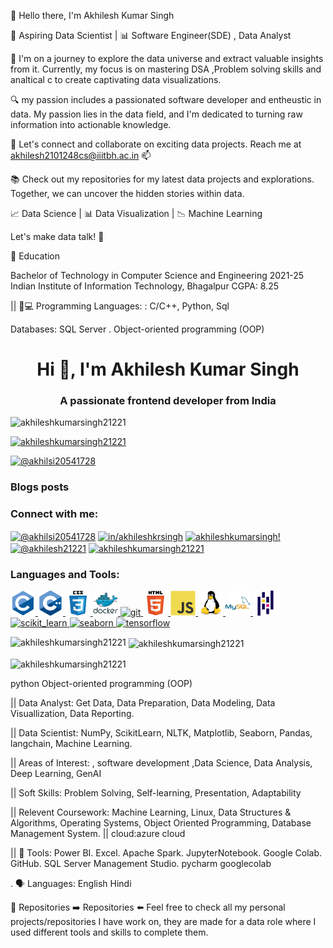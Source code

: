 👋 Hello there, I'm Akhilesh Kumar Singh

🚀 Aspiring Data Scientist | 📊 Software Engineer(SDE) , Data Analyst

🌱 I'm on a journey to explore the data universe and extract valuable insights from it. Currently, my focus is on mastering DSA ,Problem solving skills and analtical c to create captivating data visualizations.

🔍  my passion includes a passionated software developer and entheustic in data.
My passion lies in the data field, and I'm dedicated to turning raw information into actionable knowledge.

💬 Let's connect and collaborate on exciting data projects. Reach me at akhilesh2101248cs@iiitbh.ac.in 📫

📚 Check out my repositories for my latest data projects and explorations. Together, we can uncover the hidden stories within data.

📈 Data Science | 📊 Data Visualization | 📉 Machine Learning

Let's make data talk! 📣

📖 Education

Bachelor of Technology in Computer Science and Engineering 2021-25
Indian Institute of Information Technology, Bhagalpur
CGPA: 8.25

||
👥💻 Programming Languages:
 : C/C++, Python, Sql

 
Databases: SQL Server .
Object-oriented programming (OOP)
<h1 align="center">Hi 👋, I'm Akhilesh Kumar Singh</h1>
<h3 align="center">A passionate frontend developer from India</h3>

<p align="left"> <img src="https://komarev.com/ghpvc/?username=akhileshkumarsingh21221&label=Profile%20views&color=0e75b6&style=flat" alt="akhileshkumarsingh21221" /> </p>

<p align="left"> <a href="https://github.com/ryo-ma/github-profile-trophy"><img src="https://github-profile-trophy.vercel.app/?username=akhileshkumarsingh21221" alt="akhileshkumarsingh21221" /></a> </p>

<p align="left"> <a href="https://twitter.com/@akhilsi20541728" target="blank"><img src="https://img.shields.io/twitter/follow/@akhilsi20541728?logo=twitter&style=for-the-badge" alt="@akhilsi20541728" /></a> </p>

### Blogs posts
<!-- BLOG-POST-LIST:START -->
<!-- BLOG-POST-LIST:END -->

<h3 align="left">Connect with me:</h3>
<p align="left">
<a href="https://twitter.com/@akhilsi20541728" target="blank"><img align="center" src="https://raw.githubusercontent.com/rahuldkjain/github-profile-readme-generator/master/src/images/icons/Social/twitter.svg" alt="@akhilsi20541728" height="30" width="40" /></a>
<a href="https://linkedin.com/in/in/akhileshkrsingh" target="blank"><img align="center" src="https://raw.githubusercontent.com/rahuldkjain/github-profile-readme-generator/master/src/images/icons/Social/linked-in-alt.svg" alt="in/akhileshkrsingh" height="30" width="40" /></a>
<a href="https://kaggle.com/akhileshkumarsingh!" target="blank"><img align="center" src="https://raw.githubusercontent.com/rahuldkjain/github-profile-readme-generator/master/src/images/icons/Social/kaggle.svg" alt="akhileshkumarsingh!" height="30" width="40" /></a>
<a href="https://medium.com/@akhilesh21221" target="blank"><img align="center" src="https://raw.githubusercontent.com/rahuldkjain/github-profile-readme-generator/master/src/images/icons/Social/medium.svg" alt="@akhilesh21221" height="30" width="40" /></a>
<a href="https://www.leetcode.com/akhileshkumarsingh21221" target="blank"><img align="center" src="https://raw.githubusercontent.com/rahuldkjain/github-profile-readme-generator/master/src/images/icons/Social/leet-code.svg" alt="akhileshkumarsingh21221" height="30" width="40" /></a>
</p>

<h3 align="left">Languages and Tools:</h3>
<p align="left"> <a href="https://www.cprogramming.com/" target="_blank" rel="noreferrer"> <img src="https://raw.githubusercontent.com/devicons/devicon/master/icons/c/c-original.svg" alt="c" width="40" height="40"/> </a> <a href="https://www.w3schools.com/cpp/" target="_blank" rel="noreferrer"> <img src="https://raw.githubusercontent.com/devicons/devicon/master/icons/cplusplus/cplusplus-original.svg" alt="cplusplus" width="40" height="40"/> </a> <a href="https://www.w3schools.com/css/" target="_blank" rel="noreferrer"> <img src="https://raw.githubusercontent.com/devicons/devicon/master/icons/css3/css3-original-wordmark.svg" alt="css3" width="40" height="40"/> </a> <a href="https://www.docker.com/" target="_blank" rel="noreferrer"> <img src="https://raw.githubusercontent.com/devicons/devicon/master/icons/docker/docker-original-wordmark.svg" alt="docker" width="40" height="40"/> </a> <a href="https://git-scm.com/" target="_blank" rel="noreferrer"> <img src="https://www.vectorlogo.zone/logos/git-scm/git-scm-icon.svg" alt="git" width="40" height="40"/> </a> <a href="https://www.w3.org/html/" target="_blank" rel="noreferrer"> <img src="https://raw.githubusercontent.com/devicons/devicon/master/icons/html5/html5-original-wordmark.svg" alt="html5" width="40" height="40"/> </a> <a href="https://developer.mozilla.org/en-US/docs/Web/JavaScript" target="_blank" rel="noreferrer"> <img src="https://raw.githubusercontent.com/devicons/devicon/master/icons/javascript/javascript-original.svg" alt="javascript" width="40" height="40"/> </a> <a href="https://www.linux.org/" target="_blank" rel="noreferrer"> <img src="https://raw.githubusercontent.com/devicons/devicon/master/icons/linux/linux-original.svg" alt="linux" width="40" height="40"/> </a> <a href="https://www.mysql.com/" target="_blank" rel="noreferrer"> <img src="https://raw.githubusercontent.com/devicons/devicon/master/icons/mysql/mysql-original-wordmark.svg" alt="mysql" width="40" height="40"/> </a> <a href="https://pandas.pydata.org/" target="_blank" rel="noreferrer"> <img src="https://raw.githubusercontent.com/devicons/devicon/2ae2a900d2f041da66e950e4d48052658d850630/icons/pandas/pandas-original.svg" alt="pandas" width="40" height="40"/> </a> <a href="https://scikit-learn.org/" target="_blank" rel="noreferrer"> <img src="https://upload.wikimedia.org/wikipedia/commons/0/05/Scikit_learn_logo_small.svg" alt="scikit_learn" width="40" height="40"/> </a> <a href="https://seaborn.pydata.org/" target="_blank" rel="noreferrer"> <img src="https://seaborn.pydata.org/_images/logo-mark-lightbg.svg" alt="seaborn" width="40" height="40"/> </a> <a href="https://www.tensorflow.org" target="_blank" rel="noreferrer"> <img src="https://www.vectorlogo.zone/logos/tensorflow/tensorflow-icon.svg" alt="tensorflow" width="40" height="40"/> </a> </p>

<p><img align="left" src="https://github-readme-stats.vercel.app/api/top-langs?username=akhileshkumarsingh21221&show_icons=true&locale=en&layout=compact" alt="akhileshkumarsingh21221" /></p>

<p>&nbsp;<img align="center" src="https://github-readme-stats.vercel.app/api?username=akhileshkumarsingh21221&show_icons=true&locale=en" alt="akhileshkumarsingh21221" /></p>

<p><img align="center" src="https://github-readme-streak-stats.herokuapp.com/?user=akhileshkumarsingh21221&" alt="akhileshkumarsingh21221" /></p>

python
Object-oriented programming (OOP)

||
Data Analyst: Get Data, Data Preparation, Data Modeling, Data Visuallization, Data Reporting.

||
Data Scientist: NumPy, ScikitLearn, NLTK, Matplotlib, Seaborn, Pandas, langchain, Machine Learning.

||
Areas of Interest: , software development ,Data Science, Data Analysis, Deep Learning, GenAI

||
Soft Skills: Problem Solving, Self-learning, Presentation, Adaptability

||
Relevent Coursework: Machine Learning, Linux, Data Structures & Algorithms, Operating Systems, Object Oriented
Programming, Database Management System.
||
cloud:azure cloud

||
🧰 Tools:
Power BI.
Excel.
Apache Spark.
JupyterNotebook.
Google Colab.
GitHub.
SQL Server Management Studio.
pycharm
googlecolab

.
🗣️ Languages:
English
Hindi

🥇 Repositories
➡️ Repositories ⬅️ Feel free to check all my personal projects/repositories I have work on, they are made for a data role where I used different tools and skills to complete them.
